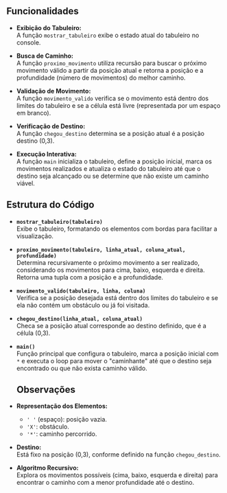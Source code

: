 ## Funcionalidades

- **Exibição do Tabuleiro:**  
  A função `mostrar_tabuleiro` exibe o estado atual do tabuleiro no console.

- **Busca de Caminho:**  
  A função `proximo_movimento` utiliza recursão para buscar o próximo movimento válido a partir da posição atual e retorna a posição e a profundidade (número de movimentos) do melhor caminho.

- **Validação de Movimento:**  
  A função `movimento_valido` verifica se o movimento está dentro dos limites do tabuleiro e se a célula está livre (representada por um espaço em branco).

- **Verificação de Destino:**  
  A função `chegou_destino` determina se a posição atual é a posição destino (0,3).

- **Execução Interativa:**  
  A função `main` inicializa o tabuleiro, define a posição inicial, marca os movimentos realizados e atualiza o estado do tabuleiro até que o destino seja alcançado ou se determine que não existe um caminho viável.

## Estrutura do Código

- **`mostrar_tabuleiro(tabuleiro)`**  
  Exibe o tabuleiro, formatando os elementos com bordas para facilitar a visualização.

- **`proximo_movimento(tabuleiro, linha_atual, coluna_atual, profundidade)`**  
  Determina recursivamente o próximo movimento a ser realizado, considerando os movimentos para cima, baixo, esquerda e direita. Retorna uma tupla com a posição e a profundidade.

- **`movimento_valido(tabuleiro, linha, coluna)`**  
  Verifica se a posição desejada está dentro dos limites do tabuleiro e se ela não contém um obstáculo ou já foi visitada.

- **`chegou_destino(linha_atual, coluna_atual)`**  
  Checa se a posição atual corresponde ao destino definido, que é a célula (0,3).

- **`main()`**  
  Função principal que configura o tabuleiro, marca a posição inicial com `*` e executa o loop para mover o "caminhante" até que o destino seja encontrado ou que não exista caminho válido.

  ## Observações

- **Representação dos Elementos:**
  - `' '` (espaço): posição vazia.
  - `'X'`: obstáculo.
  - `'*'`: caminho percorrido.

- **Destino:**  
  Está fixo na posição (0,3), conforme definido na função `chegou_destino`.

- **Algoritmo Recursivo:**  
  Explora os movimentos possíveis (cima, baixo, esquerda e direita) para encontrar o caminho com a menor profundidade até o destino.


